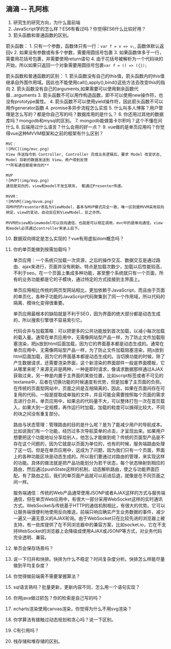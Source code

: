 ## 滴滴 -- 孔阿栋
1. 研究生的研究方向，为什么面前端
2. JavaScript学的怎么样？ES6有看过吗？你觉得ES6什么比较好用？
3. 箭头函数和普通函数的区别。

箭头函数：
    1. 只有一个参数，函数体只有一行：`var f = v => v;`, 函数体默认返回v
    2. 如果没有参数或有多个参数，需要用圆括号包裹
    3. 如果函数体多于一行，需要用花括号包裹，并需要使用return语句
    4. 由于花括号被解析为一个代码块的开始，所以如果只返回一个对象需要用圆括号包裹`var f = () => ({});`

箭头函数和普通函数的区别：
    1. 箭头函数没有自己的this值，箭头函数内的this值继承自外围作用域。因此也不能使用call(),apply(),bind()这些方法去改变this的指向
    2. 箭头函数没有自己的arguments,如果需要可以使用剩余函数代替...arguments
    3. 箭头函数不可以用作构造函数，即不可以使用new操作符，也没有prototype属性。
    4. 箭头函数不可以使用yield操作符，因此箭头函数不可以用作generator函数
4. promise多异步流程怎么实现
5. 什么叫多人博客？用户管理是怎么写的？都是你自己写的吗？数据库用的是什么？
6. 你还用过其他的数据库吗？mongodb和mysql的区别。
7. mongodb能做笛卡尔积吗？这个不懂在问什么
8. 后端用过什么语言？什么会用的好一点？
9. vue做的是单页应用吗？你觉得vue这种MVVM框架和之前的框架有什么区别？

    MVC：
    ![MVC](img/mvc.png)
    View 传送指令到 Controller, Controller 完成业务逻辑后，要求 Model 改变状态, Model 将新的数据发送到 View，用户得到反馈
    **所有通信都是单向的**

    MVP
    ![MVP](img/mvp.png)
    通信是双向的，view和model不发生联系， 都通过Presenter传递。

    MVVM：
    ![MVVM](img/mvvm.png)
    将MVP的Presenter改名为ViewModel，基本与MVP模式完全一致，唯一区别是MVVM采用双向绑定，view的变动，自动反应到ViewModel，反之亦然。

    MVVM的view和viewmodel可以双向通信，也就是可以相互调用，mvc中的是单向通信，view和model必须通过controller来承上启下。
10. 数据双向绑定是怎么实现的？vue有用虚拟dom概念吗？
11. 你的单页能做到按需加载吗？

    单页应用：一个系统只加载一次资源，之后的操作交互、数据交互是通过路由、ajax来进行，页面并没有刷新。特点是加载次数少，加载以后性能较高， 不利于seo。在一个页面上集成多种功能，甚至整个系统就只有一个页面，所有的业务功能都是它的子模块，通过特定的方式挂接到主界面上。

    单页应用相比传统的网页型网站相比，更加依赖于JavaScript，而且由于页面的单页化，各种子功能的JavaScript代码聚集到了同一个作用域，所以代码的隔离、模块化变得很重要。

    单页应用最根本的缺陷就是不利于SEO，因为界面的绝大部分都是动态生成的，所以搜索引擎很不容易索引它。

    代码合并与加载策略：可以把更多的公共功能放到首次加载，以减小每次加载的载入量。通常在单页应用中，无需像网站型产品一样，为了防止文件加载阻塞渲染，把js放到html后面加载，因为它的界面基本都是动态生成的。通常在单页应用中，无需像网站型产品一样，为了防止文件加载阻塞渲染，把js放到html后面加载，因为它的界面基本都是动态生成的。当切换功能的时候，除了产生数据请求，还需要渲染界面，这个新渲染的界面部件一般是界面模板，它从哪里来呢？来源无非是两种，一种是即时请求，像请求数据那样通过AJAX获取过来，另一种是内置于主界面的某些位置，比如script标签或者不可见的textarea中，后者在切换功能的时候速度有优势，但是加重了主页面的负担。在传统的页面型网站中，页面之间是互相隔离的，因此，如果在页面间存在可复用的代码，一般是提取成单独的文件，并且可能会需要按照每个页面的需求去进行合并。单页应用中，如果总的代码量不大，可以整体打包一次在首页载入，如果大到一定规模，再作运行时加载，加载的粒度可以搞得比较大，不同的块之间没有重复部分。

    路由与状态管理：管理路由的目的是什么呢？是为了能减少用户的导航成本。比如说我们有一个功能，经历过多次导航菜单的点击，才呈现出来。如果用户想要把这个功能地址分享给别人，他怎么才能做到呢？传统的页面型产品是不存在这个问题的，因为它就是以页面为单位的，也有的时候，服务端路由处理了这一切。但是在单页应用中，这成为了问题，因为我们只有一个页面，界面上的各种功能区块是动态生成的。所以我们要通过对路由的管理，来实现这样的功能。具体的做法就是把产品功能划分为若干状态，每个状态映射到相应的路由，然后通过pushState这样的机制，动态解析路由，使之与功能界面匹配。有了路由之后，我们的单页面产品就可以前进后退，就像是在不同页面之间一样。

    服务端通信：传统的Web产品通常使用JSONP或者AJAX这样的方式与服务端通信，但在单页Web应用中，有很大一部分采用WebSocket这样的实时通讯方式。WebSocket与传统基于HTTP的通信机制相比，有很大的优势。它可以让服务端很便利地使用反向推送，前端只响应确实产生业务数据的事件，减少一遍又一遍无意义的AJAX轮询。由于WebSocket只在比较先进的浏览器上被支持，有一些库提供了在不同浏览器中的兼容方案，比如socket.io，它在不支持WebSocket的浏览器上会降级成使用AJAX或JSONP等方式，对业务代码完全透明、兼容。
12. 单页会保存场景吗？
13. 说一下归并和快排。快排为什么不稳定？时间复杂度分析。快排怎么样能尽量做到平均复杂度？
14. 你觉得做前端需不需要掌握算法？
15. sql语言熟吗？批量更新，更新内容不同，怎么用一个语句实现？
16. 你用java做过抓包？你的检索是自己写的吗？
17. echarts渲染使用canvas渲染，你觉得为什么不用svg渲染？
18. 你学算法有接触过动态规划和贪心吗？说一下区别。
19. C有引用吗？
20. 栈存储和堆存储的区别。
